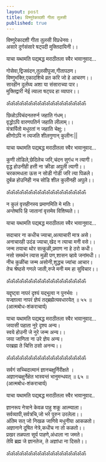 ```yaml
---
layout: post
title: विष्णुरेकादशी गीता तुलसी
published: true
---
```


विष्णुरेकादशी गीता तुलसी विप्रधेनवः।  
असारे दुर्गसंसारे षट्पदी मुक्तिदायिनी।।  
  
याचा यथामति पद्यबद्ध मराठीतला स्वैर भावानुवाद...  
  
गोसेवा,द्विजवंदन,तुलसीपूजा,गीतापठण।  
विष्णुभक्ति,एकादशिचे व्रत करि जो हे आचरण।।  
सारहीन दुर्लंघ्य अशा या संसाराच्या पार।  
मुक्तिद्वारी नेई त्याला षट्पद हा व्यापार।।  
  
ॐॐॐॐॐॐॐॐॐॐॐॐॐॐॐॐॐॐ  
  
छिन्नोऽपिचंदनतरुर्न जहाति गंधम्।  
वृद्धोऽपि वारणपतिर्न जहाति लीलाम्।।  
यंत्रार्पितो मधुरतां न जहाति चेक्षु:।  
क्षीणोऽपि न त्यजति शीलगुणान् कुलीन:||  
  
याचा यथामति पद्यबद्ध मराठीतला स्वैर भावानुवाद...  
  
कुणी तोडिले,छेदिलेच जरि,चंदन सुगंध न त्यागी।  
वृद्ध होउनीही हत्ती ना क्रीडा अपुली त्यागी।।  
चरकामधला ऊस न सोडी गोडी जरि त्या पिळले।  
दुर्बळ होउनिही नच सोडि शील कुलीनही अपुले।।  
  
ॐॐॐॐॐॐॐॐॐॐॐॐॐॐॐॐॐॐ  
  
न कुलं वृत्तहीनस्य प्रमाणमिति मे मतिः।  
अन्तेष्वपि हि जातानां वृत्तमेव विशिष्यते।।  
  
याचा यथामति पद्यबद्ध मराठीतला स्वैर भावानुवाद...  
  
सदाचार ना कधीच ज्याचा,अत्याचारी मात्र असे।  
अनाचारही उदंड ज्याचा,खेद न त्याचा मनी वसे।।  
जन्म तयाचा थोर सत्कुळी,प्रमाण ना हे ठरो कधी।  
नसो समर्थन त्यास मुळी पण,शासन व्हावे जनांमधी।।  
नीच कुळींचा जन्म असोनी,शुद्धच ज्यांचा आचार।  
तेच श्रेष्ठसे गणले जाती,रुजे मनी मम हा सुविचार।।  
  
ॐॐॐॐॐॐॐॐॐॐॐॐॐॐॐॐॐॐ  
   
यद्दृष्ट्वा नापरं दृश्यं यद्भूत्वा न पुनर्भवः ।  
यज्ज्ञात्वा नापरं ज्ञेयं तद्ब्रह्मेत्यवधारयेत् ॥ ५५ ॥  
(आत्मबोध-शंकराचार्य)  

याचा यथामति पद्यबद्ध मराठीतला स्वैर भावानुवाद...  
जयासी पहाता नुरे दृश्य अन्य।  
स्वये होउनी जे नुरे जन्म अन्य।।  
जया जाणिता ना उरे ज्ञेय अन्य।  
परब्रह्म ते चित्ति ठसो अनन्य।।  
  
ॐॐॐॐॐॐॐॐॐॐॐॐॐॐॐॐॐॐ  
  
सर्वगं सच्चिदात्मानं ज्ञानचक्षुर्निरीक्षते ।  
अज्ञानचक्षुर्नेक्षेत भास्वन्तं भानुमन्धवत् ॥ ६५ ॥  
(आत्मबोध-शंकराचार्य)  
  
याचा यथामति पद्यबद्ध मराठीतला स्वैर भावानुवाद..  
  
ज्ञानरूप नेत्राने केवळ पाहु शकू आत्म्याला।  
सर्वव्यापी,सर्वत्रचि,जो भरे पुरुन उरलेला।।  
अंतिम सत् जो निखळ जाणिवे मधुनीया आकळतो।  
अज्ञानाने दूषित नेत्रे,कधीच ना तो कळतो।।  
प्रखर तळपता सूर्य पाहणे,अंधाला ना जमते।  
तेवि ब्रह्म जे ज्ञानतेज, ते अज्ञांधा ना दिसते।।  
  
ॐॐॐॐॐॐॐॐॐॐॐॐॐॐॐॐॐॐ  